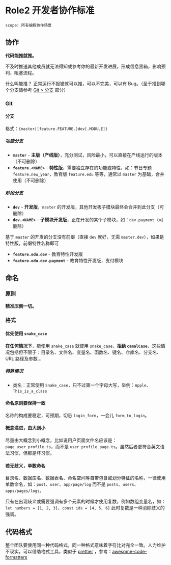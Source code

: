 # Role2 开发者协作标准

```text
scope: 所有编程协作场景
```

## 协作

**代码能推就推。**

不及时推送其他成员就无法得知或参考你的最新开发进展，形成信息黑箱，影响预判，阻塞流程。

什么叫能推？ 正常运行不报错就可以推，可以不完美，可以有 Bug。（至于推到哪个分支请参考 [Git > 分支](#分支) 部分）

### Git

#### 分支

格式：`{master|[feature.FEATURE.]dev[.MODULE]}`

##### 功能分支

- **`master`** - **主版（产线版）**，充分测试，风险最小，可以直接在产线运行的版本（不可删除）
- **`feature.<NAME>`** - **特性版**，需要独立存在的功能或特性，如：节日专题 `feature.new_year`，教育版 `feature.edu` 等等，通常以 `master` 为基础，合并使用（不可删除）

##### 阶段分支

- **`dev`** - **开发版**，`master` 的开发版，其他开发板子模块最终会合并到此分支（可删除）
- **`dev.<NAME>`** - **子模块开发版**，正在开发的某个子模块，如：`dev.payment`（可删除）

基于 `master` 的开发的分支没有前缀（直接 `dev` 就好，无需 `master.dev`），如果是特性版，前缀特性名称即可

- **`feature.edu.dev`** - 教育特性开发版
- **`feature.edu.dev.payment`** - 教育特性开发版，支付模块

## 命名

### 原则

**精准压倒一切。**

### 格式

#### 优先使用 `snake_case`

**在任何情况下**，能使用 `snake_case` 就使用 `snake_case`，**拒绝 `camalCase`**，这些情况包括但不限于：目录名、文件名、变量名、函数名、键名、仓库名、分支名、URL 路径及参数...

##### 特殊情况

- 类名：正常使用 `Snake_case`，只不过第一个字母大写，举例：`Apple`、`This_is_a_class`

#### 命名原则要保持一致

名称的构成要稳定，可预期，切忌 `login_form`，一会儿 `form_to_login`。

#### 概念递进，由大到小

尽量由大概念到小概念，比如说用户页面文件名应该是：`page_user_profile.ts`，而不是 `user_profile_page.ts`。虽然后者更符合英文语法习惯，但那是坏习惯。

#### 若无歧义，单数命名

目录名、数据库名、数据表名、命名空间等自带包含或划分特征的名称，一律使用单数命名，如：`post`、`user`、`app/page/log` 而不是 `posts`、`users`、`apps/pages/logs`。

只有在出现歧义或需要强调有多个元素的时候才使用复数，例如数组变量名，如：`let numbers = [1, 2, 3]`、`const ids = [4, 5, 6]` 此时复数是一种消除歧义的强调。

## 代码格式

整个团队要使用同一种代码格式，同一种格式意味着字符比对完全一致。人力维护不现实，可以借助格式工具，类似于 [prettier](https://github.com/prettier/prettier)
，参考：[awesome-code-formatters](https://github.com/rishirdua/awesome-code-formatters)
